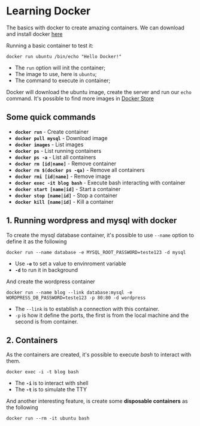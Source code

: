 # Learning Docker

The basics with docker to create amazing containers. We can download and install docker [here](https://docker.com)

Running a basic container to test it:

```
docker run ubuntu /bin/echo "Hello Docker!"
```

* The `run` option will init the container;
* The image to use, here is `ubuntu`;
* The command to execute in container;

Docker will download the ubuntu image, create the server and run our `echo` command. It's possible to find more images in [Docker Store](https://store.docker.com/)

## Some quick commands

* **`docker run`** - Create container
* **`docker pull mysql`** - Download image
* **`docker images`** - List images
* **`docker ps`** - List running containers
* **`docker ps -a`** - List all containers
* **`docker rm [id|name]`** - Remove container
* **`docker rm $(docker ps -qa)`** - Remove all containers
* **`docker rmi [id|name]`** - Remove image
* **`docker exec -it blog bash`** - Execute bash interacting with container
* **`docker start [name|id]`** - Start a container
* **`docker stop [name|id]`** - Stop a container
* **`docker kill [name|id]`** - Kill a container

## 1. Running wordpress and mysql with docker

To create the mysql database container, it's possible to use `--name` option to define it as the following

```
docker run --name database -e MYSQL_ROOT_PASSWORD=teste123 -d mysql
```

* Use **`-e`** to set a value to envinroment variable
* **`-d`** to run it in background

And create the wordpress container

```
docker run --name blog --link database:mysql -e WORDPRESS_DB_PASSWORD=teste123 -p 80:80 -d wordpress
```

* The `--link` is to establish a connection with this container.
* `-p` is how it define the ports, the first is from the local machine and the second is from container.


## 2. Containers

As the containers are created, it's possible to execute *bash* to interact with them.

```
docker exec -i -t blog bash
```
* The **`-i`** is to interact with shell
* The **`-t`** is to simulate the TTY

And another interesting feature, is create some **disposable containers** as the following

```
docker run --rm -it ubuntu bash
```
